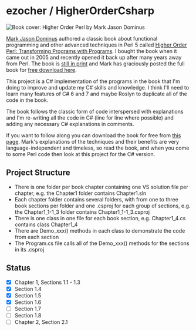 # ezocher / HigherOrderCsharp
![Book cover: Higher Order Perl by Mark Jason Dominus](http://hop.perl.plover.com/cover-med.jpg)

[Mark Jason Dominus](https://blog.plover.com/) authored a classic book about functional programming and other advanced techniques in Perl 5 called [Higher Order Perl: Transforming Programs with Programs](https://hop.perl.plover.com/). I bought the book when it came out in 2005 and recently opened it back up after many years away from Perl. The book is [still in print](https://www.amazon.com/Higher-Order-Perl-Transforming-Programs/dp/1558607013/) and Mark has graciously posted the full book for [free download here](https://hop.perl.plover.com/).

This project is a C# implementation of the programs in the book that I'm doing to improve and update my C# skills and knowledge. I think I'll need to learn many features of C# 6 and 7 and maybe Roslyn to duplicate all of the code in the book.

The book follows the classic form of code interspersed with explanations and I'm re-writing all the code in C# (line for line where possible) and adding any necessary C# explanations in comments. 

If you want to follow along you can download the book for free from [this page](https://hop.perl.plover.com/). Mark's explanations of the techniques and their benefits are very language-independent and timeless, so read the book, and when you come to some Perl code then look at this project for the C# version.

## Project Structure
* There is one folder per book chapter containing one VS solution file per chapter, e.g. the Chapter1 folder contains Chapter1.sln
* Each chapter folder contains several folders, with from one to three book sections per folder and one .csproj for each group of sections, e.g. the Chapter1_1-1_3 folder contains Chapter1_1-1_3.csproj
* There is one class in one file for each book section, e.g. Chapter1_4.cs contains class Chapter1_4
* There are Demo_xxx() methods in each class to demonstrate the code from each section
* The Program.cs file calls all of the Demo_xxx() methods for the sections in its .csproj

## Status
- [x] Chapter 1, Sections 1.1 - 1.3
- [x] Section 1.4
- [x] Section 1.5
- [x] Section 1.6
- [ ] Section 1.7
- [ ] Section 1.8
- [ ] Chapter 2, Section 2.1
